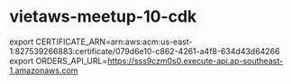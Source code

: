 # vietaws-meetup-10-cdk

export CERTIFICATE_ARN=arn:aws:acm:us-east-1:827539266883:certificate/079d6e10-c862-4261-a4f8-634d43d64266
export ORDERS_API_URL=https://sss9czm0s0.execute-api.ap-southeast-1.amazonaws.com
